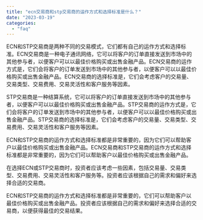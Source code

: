 ```yaml
---
title: "ecn交易商和stp交易商的运作方式和选择标准是什么？"
date: "2023-03-19"
categories: 
  - "faq"
---
```


ECN和STP交易商是两种不同的交易模式，它们都有自己的运作方式和选择标准。ECN交易商是一种电子通讯网络，它可以将客户的订单直接发送到市场中的其他参与者，以便客户可以以最佳价格购买或出售金融产品。ECN交易商的运作方式是，它们会将客户的订单发送到市场中的其他参与者，以便客户可以以最佳价格购买或出售金融产品。ECN交易商的选择标准是，它们会考虑客户的交易量、交易类型、交易费用、交易灵活性和客户服务等因素。

STP交易商是一种结算系统，它可以将客户的订单直接发送到市场中的其他参与者，以便客户可以以最佳价格购买或出售金融产品。STP交易商的运作方式是，它们会将客户的订单发送到市场中的其他参与者，以便客户可以以最佳价格购买或出售金融产品。STP交易商的选择标准是，它们会考虑客户的交易量、交易类型、交易费用、交易灵活性和客户服务等因素。

ECN和STP交易商的运作方式和选择标准都是非常重要的，因为它们可以帮助客户以最佳价格购买或出售金融产品。ECN交易商和STP交易商的运作方式和选择标准都是非常重要的，因为它们可以帮助客户以最佳价格购买或出售金融产品。

在选择ECN或STP交易商时，投资者应该考虑一些因素，包括交易量、交易类型、交易费用、交易灵活性和客户服务等。投资者应该根据自己的需求和偏好来选择合适的交易商。

ECN和STP交易商的运作方式和选择标准都是非常重要的，它们可以帮助客户以最佳价格购买或出售金融产品。投资者应该根据自己的需求和偏好来选择合适的交易商，以便获得最佳的交易结果。
